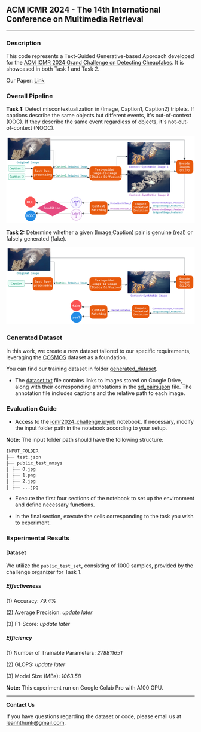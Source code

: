 ## ACM ICMR 2024 - The 14th International Conference on Multimedia Retrieval 
---
### Description 
This code represents a Text-Guided Generative-based Approach developed for the [ACM ICMR 2024 Grand Challenge on Detecting Cheapfakes](https://detecting-cheapfakes.github.io/icmr-2024.html). It is showcased in both Task 1 and Task 2.

Our Paper: [Link]()

### Overall Pipeline

**Task 1:** Detect miscontextualization in (Image, Caption1, Caption2) triplets. If captions describe the same objects but different events, it's out-of-context (OOC). If they describe the same event regardless of objects, it's not-out-of-context (NOOC).

<img src="assets/task1.png">


**Task 2:** Determine whether a given (Image,Caption) pair is genuine (real) or falsely generated (fake).

<img src="assets/task2.png">

### Generated Dataset

In this work, we create a new dataset tailored to our specific requirements, leveraging the [COSMOS](https://github.com/shivangi-aneja/COSMOS) dataset as a foundation.

You can find our training dataset in folder [generated_dataset](generated_dataset). 
 - The [dataset.txt](generated_dataset/sd_dataset.txt) file contains links to images stored on Google Drive, along with their corresponding annotations in the [sd_pairs.json](generated_dataset/sd_pairs.json) file. The annotation file includes captions and the relative path to each image.

### Evaluation Guide

-  Access to the [icmr2024_challenge.ipynb](icmr2024_challenge.ipynb) notebook. If necessary, modify the input folder path in the notebook according to your setup.
  
**Note:** The input folder path should have the following structure:

    INPUT_FOLDER
    ├── test.json
    ├── public_test_mmsys
    │ ├── 0.jpg
    │ ├── 1.png
    │ ├── 2.jpg
    │ ├── ...jpg

- Execute the first four sections of the notebook to set up the environment and define necessary functions.

 
- In the final section, execute the cells corresponding to the task you wish to experiment.

### Experimental Results

#### Dataset
We utilize the `public_test_set`, consisting of 1000 samples, provided by the challenge organizer for Task 1.

##### Effectiveness
(1) Accuracy: *79.4%* 

(2) Average Precision: *update later*

(3) F1-Score: *update later*

##### Efficiency
(1) Number of Trainable Parameters: *278811651*

(2) GLOPS: *update later*

(3) Model Size (MBs): *1063.58*

**Note:** This experiment run on Google Colab Pro with A100 GPU.

---
**Contact Us**

If you have questions regarding the dataset or code, please email us at leanhthunk@gmail.com.

<!-- ### Citation
If you utilize the code in your research or reference our paper, kindly include the following citation:

```
@inproceedings{icmr2024tega,
  title={TeGA: A Text-Guided Generative-based Approach in Cheapfake Detection},
  author={Anh-Thu Le and Minh-Dat Nguyen and Anh-Duy Tran and Duc-Tien Dang-Nguyen and Minh-Son Dao},
  booktitle={Proceedings of the 14th International Conference on Multimedia Retrieval (ICMR)},
  year={2024},
  pages={},
  organization={ACM}
}
``` -->
